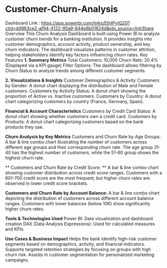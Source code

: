 # Customer-Churn-Analysis
Dashboard Link : https://app.powerbi.com/links/EthIPytQ20?ctid=d4963ce2-af94-4122-95a9-644e8b01624d&pbi_source=linkShare 
Overview
This Churn Analysis Dashboard is built using Power BI to analyze customer churn trends for a banking institution. It provides insights into customer demographics, account activity, product ownership, and key churn indicators. The dashboard visualizes patterns in customer attrition, helping stakeholders identify key factors influencing churn rates.
Key Features
**1. Summary Metrics**
   Total Customers: 10,000
   Churn Rate: 20.4% (Displayed via a KPI gauge)
   Filter Options: The dashboard allows filtering by Churn Status to analyze trends among different customer segments.

**2. Visualizations & Insights**
   Customer Demographics & Activity
   Customers by Gender: A donut chart displaying the distribution of Male and Female customers.
   Customers by Activity Status: A donut chart showing the proportion of Active vs. Inactive customers.
   Customers by Country: A donut chart categorizing customers by country (France, Germany, Spain).

 **Financial & Account Characteristics**
   Customers by Credit Card Status: A donut chart showing whether customers own a credit card.
   Customers by Products: A donut chart categorizing customers based on the bank products they use.

**Churn Analysis by Key Metrics**
Customers and Churn Rate by Age Groups:
 A bar & line combo chart illustrating the number of customers across different age groups and their corresponding churn rate.
 The age group 31-40 has the highest number of customers, while the 51-60 group shows the highest churn rate.

** Customers and Churn Rate by Credit Score:
**
  A bar & line combo chart showing customer distribution across credit score ranges.
  Customers with a 601-700 credit score are the most frequent, but higher churn rates are observed in lower credit score brackets.

 **Customers and Churn Rate by Account Balance:**
  A bar & line combo chart depicting the distribution of customers across different account balance ranges.
  Customers with lower balances (below 10K) show significantly higher churn rates.

**Tools & Technologies Used**
Power BI: Data visualization and dashboard creation
DAX (Data Analysis Expressions): Used for calculated measures and KPIs

**Use Cases & Business Impact**
Helps the bank identify high-risk customer segments based on demographics, activity, and financial indicators.
Supports targeted retention strategies by focusing on groups with high churn risk.
Assists in customer segmentation for personalized marketing campaigns.

